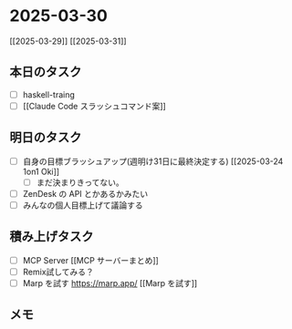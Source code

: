 # 2025-03-30

[[2025-03-29]] [[2025-03-31]]

## 本日のタスク

- [ ] haskell-traing
- [ ] [[Claude Code スラッシュコマンド案]]

## 明日のタスク

- [ ] 自身の目標ブラッシュアップ(週明け31日に最終決定する) [[2025-03-24 1on1 Oki]]
	- [ ] まだ決まりきってない。
- [ ] ZenDesk の API とかあるかみたい
- [ ] みんなの個人目標上げて議論する

## 積み上げタスク

- [ ] MCP Server [[MCP サーバーまとめ]]
- [ ] Remix試してみる？
- [ ] Marp を試す https://marp.app/ [[Marp を試す]]

## メモ
